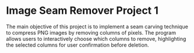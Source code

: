 # Image Seam Remover Project 1

The main objective of this project is to implement a seam carving technique to compress PNG images by removing columns of pixels. The program allows users to interactively choose which columns to remove, highlighting the selected columns for user confirmation before deletion.
